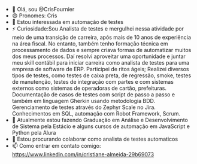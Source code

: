 - 👋 Olá, sou @CrisFournier
- 😄 Pronomes: Cris
- 👀 Estou interessada em automação de testes
- ⚡ Curiosidade:Sou Analista de testes e mergulhei nessa atividade por meio de uma transição de carreira, após mais de 10 anos de experiência na área fiscal. No entanto, também tenho formação técnica em processamento de dados e sempre criava formas de automatizar muitos dos meus processos. Daí resolvi aproveitar uma oportunidade e juntar meu skill contábil para iniciar carreira como analista de testes para uma empresa de software de ERP. Participei de ritos ágeis; Realizei diversos tipos de testes, como testes de caixa preta, de regressão, smoke, testes de manutenção, testes de integração com partes e com sistemas externos como sistemas de operadoras de cartão, prefeituras. Documentação de casos de testes com script de passo a passo e também em linguagem Gherkin usando metodologia BDD. Gerenciamento de testes através do Zephyr Scale no Jira. Conhecimentos em SQL, automação com Robot Framework, Scrum.
- 🌱 Atualmente estou fazendo Graduação em Análise e Desenvolvimento de Sistema pela Estácio e alguns cursos de automação em JavaScript e Python pela Alura
- 💞️ Estou procurando colaborar como analista de testes automaticos 
- 📫 Como entrar em contato comigo: https://www.linkedin.com/in/cristiane-almeida-29b69073
<!---
CrisFournier/CrisFournier is a ✨ special ✨ repository because its `README.md` (this file) appears on your GitHub profile.
You can click the Preview link to take a look at your changes.
--->
